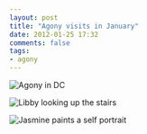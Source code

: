 ```yaml
---
layout: post
title: "Agony visits in January"
date: 2012-01-25 17:32
comments: false
tags: 
- agony
---
```

![Agony in DC](http://media.eick.us/media/photographs/2012/2012-01-25/agony-january-visit--1.jpg)


![Libby looking up the stairs](http://media.eick.us/media/photographs/2012/2012-01-25/agony-january-visit--2.jpg)


![Jasmine paints a self portrait](http://media.eick.us/media/photographs/2012/2012-01-25/agony-january-visit--3.jpg)

